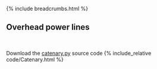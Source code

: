 {% include breadcrumbs.html %}

## Overhead power lines
<div class="header_line"><br/></div>

Download the [catenary.py](code/catenary.py) source code
{% include_relative code/Catenary.html %}
